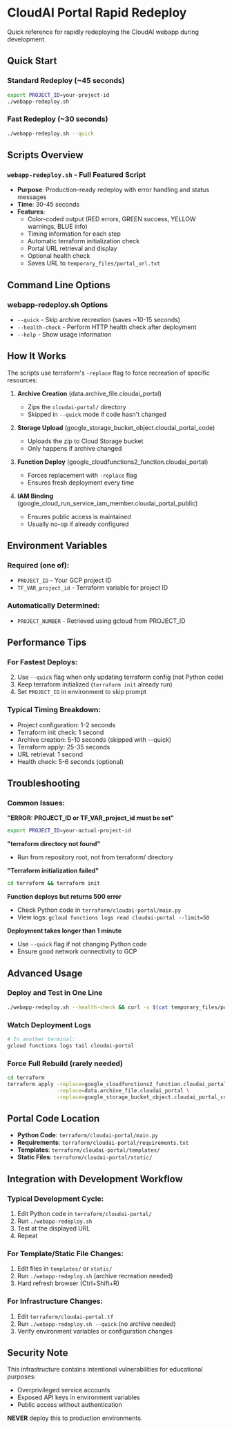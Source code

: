 # CloudAI Portal Rapid Redeploy

Quick reference for rapidly redeploying the CloudAI webapp during development.

## Quick Start

### Standard Redeploy (~45 seconds)
```bash
export PROJECT_ID=your-project-id
./webapp-redeploy.sh
```

### Fast Redeploy (~30 seconds)
```bash
./webapp-redeploy.sh --quick
```


## Scripts Overview

### `webapp-redeploy.sh` - Full Featured Script
- **Purpose**: Production-ready redeploy with error handling and status messages
- **Time**: 30-45 seconds
- **Features**:
  - Color-coded output (RED errors, GREEN success, YELLOW warnings, BLUE info)
  - Timing information for each step
  - Automatic terraform initialization check
  - Portal URL retrieval and display
  - Optional health check
  - Saves URL to `temporary_files/portal_url.txt`

## Command Line Options

### webapp-redeploy.sh Options
- `--quick` - Skip archive recreation (saves ~10-15 seconds)
- `--health-check` - Perform HTTP health check after deployment
- `--help` - Show usage information

## How It Works

The scripts use terraform's `-replace` flag to force recreation of specific resources:

1. **Archive Creation** (data.archive_file.cloudai_portal)
   - Zips the `cloudai-portal/` directory
   - Skipped in `--quick` mode if code hasn't changed

2. **Storage Upload** (google_storage_bucket_object.cloudai_portal_code)
   - Uploads the zip to Cloud Storage bucket
   - Only happens if archive changed

3. **Function Deploy** (google_cloudfunctions2_function.cloudai_portal)
   - Forces replacement with `-replace` flag
   - Ensures fresh deployment every time

4. **IAM Binding** (google_cloud_run_service_iam_member.cloudai_portal_public)
   - Ensures public access is maintained
   - Usually no-op if already configured

## Environment Variables

### Required (one of):
- `PROJECT_ID` - Your GCP project ID
- `TF_VAR_project_id` - Terraform variable for project ID

### Automatically Determined:
- `PROJECT_NUMBER` - Retrieved using gcloud from PROJECT_ID

## Performance Tips

### For Fastest Deploys:
2. Use `--quick` flag when only updating terraform config (not Python code)
3. Keep terraform initialized (`terraform init` already run)
4. Set `PROJECT_ID` in environment to skip prompt

### Typical Timing Breakdown:
- Project configuration: 1-2 seconds
- Terraform init check: 1 second
- Archive creation: 5-10 seconds (skipped with --quick)
- Terraform apply: 25-35 seconds
- URL retrieval: 1 second
- Health check: 5-6 seconds (optional)

## Troubleshooting

### Common Issues:

**"ERROR: PROJECT_ID or TF_VAR_project_id must be set"**
```bash
export PROJECT_ID=your-actual-project-id
```

**"terraform directory not found"**
- Run from repository root, not from terraform/ directory

**"Terraform initialization failed"**
```bash
cd terraform && terraform init
```

**Function deploys but returns 500 error**
- Check Python code in `terraform/cloudai-portal/main.py`
- View logs: `gcloud functions logs read cloudai-portal --limit=50`

**Deployment takes longer than 1 minute**
- Use `--quick` flag if not changing Python code
- Ensure good network connectivity to GCP

## Advanced Usage

### Deploy and Test in One Line
```bash
./webapp-redeploy.sh --health-check && curl -s $(cat temporary_files/portal_url.txt)
```

### Watch Deployment Logs
```bash
# In another terminal:
gcloud functions logs tail cloudai-portal
```

### Force Full Rebuild (rarely needed)
```bash
cd terraform
terraform apply -replace=google_cloudfunctions2_function.cloudai_portal \
                -replace=data.archive_file.cloudai_portal \
                -replace=google_storage_bucket_object.cloudai_portal_code
```

## Portal Code Location

- **Python Code**: `terraform/cloudai-portal/main.py`
- **Requirements**: `terraform/cloudai-portal/requirements.txt`
- **Templates**: `terraform/cloudai-portal/templates/`
- **Static Files**: `terraform/cloudai-portal/static/`

## Integration with Development Workflow

### Typical Development Cycle:
1. Edit Python code in `terraform/cloudai-portal/`
2. Run `./webapp-redeploy.sh`
3. Test at the displayed URL
4. Repeat

### For Template/Static File Changes:
1. Edit files in `templates/` or `static/`
2. Run `./webapp-redeploy.sh` (archive recreation needed)
3. Hard refresh browser (Ctrl+Shift+R)

### For Infrastructure Changes:
1. Edit `terraform/cloudai-portal.tf`
2. Run `./webapp-redeploy.sh --quick` (no archive needed)
3. Verify environment variables or configuration changes

## Security Note

This infrastructure contains intentional vulnerabilities for educational purposes:
- Overprivileged service accounts
- Exposed API keys in environment variables
- Public access without authentication

**NEVER** deploy this to production environments.
